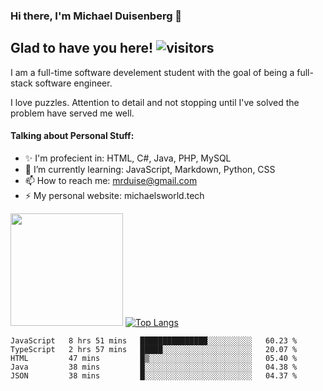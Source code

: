### Hi there, I'm Michael Duisenberg 👋
## Glad to have you here! ![visitors](https://visitor-badge.glitch.me/badge?page_id=MrDuise.MrDuise)

I am a full-time software develement student with the goal of being a full-stack software engineer. 

I love puzzles. Attention to detail and not stopping until I've solved the problem have served me well.

#### Talking about Personal Stuff:
- ✨ I'm profecient in: HTML, C#, Java, PHP, MySQL
- 🌱 I’m currently learning: JavaScript, Markdown, Python, CSS
- 📫 How to reach me: mrduise@gmail.com
- ⚡ My personal website: michaelsworld.tech
<!--
**MrDuise/MrDuise** is a ✨ _special_ ✨ repository because its `README.md` (this file) appears on your GitHub profile.

Here are some ideas to get you started:

- 🔭 I’m currently working on ...

- 👯 I’m looking to collaborate on ...
- 🤔 I’m looking for help with ...
- 💬 Ask me about ...

- 😄 Pronouns: ...
- ⚡ Fun fact: ...
-->

<img height="180em" src="https://github-readme-stats.vercel.app/api/?username=MrDuise&show_icons=true&hide_border=true&&count_private=true&include_all_commits=true" /> [![Top Langs](https://github-readme-stats.vercel.app/api/top-langs/?username=MrDuise&langs_count=8)](https://github.com/anuraghazra/github-readme-stats)


<!--START_SECTION:waka-->
```text
JavaScript   8 hrs 51 mins   ███████████████░░░░░░░░░░   60.23 % 
TypeScript   2 hrs 57 mins   █████░░░░░░░░░░░░░░░░░░░░   20.07 % 
HTML         47 mins         █▒░░░░░░░░░░░░░░░░░░░░░░░   05.40 % 
Java         38 mins         █░░░░░░░░░░░░░░░░░░░░░░░░   04.38 % 
JSON         38 mins         █░░░░░░░░░░░░░░░░░░░░░░░░   04.37 % 
```
<!--END_SECTION:waka-->
